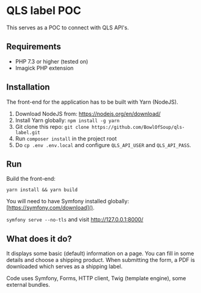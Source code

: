 # QLS label POC
This serves as a POC to connect with QLS API's.

## Requirements
* PHP 7.3 or higher (tested on)
* Imagick PHP extension

## Installation
The front-end for the application has to be built with Yarn (NodeJS).

1. Download NodeJS from: https://nodejs.org/en/download/
2. Install Yarn globally: `npm install -g yarn`
3. Git clone this repo: `git clone https://github.com/BowlOfSoup/qls-label.git`
4. Run `composer install` in the project root
5. Do `cp .env .env.local` and configure `QLS_API_USER` and `QLS_API_PASS`.

## Run
Build the front-end:

`yarn install && yarn build`

You will need to have Symfony installed globally: [https://symfony.com/download]().

`symfony serve --no-tls` and visit http://127.0.0.1:8000/

## What does it do?
It displays some basic (default) information on a page.
You can fill in some details and choose a shipping product.
When submitting the form, a PDF is downloaded which serves as a shipping label.

Code uses Symfony, Forms, HTTP client, Twig (template engine), some external bundles.
